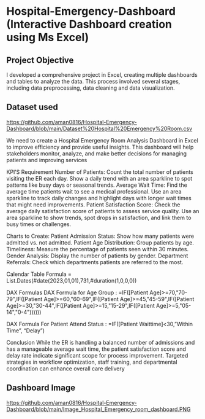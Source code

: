 # Hospital-Emergency-Dashboard (Interactive Dashboard creation using Ms Excel)
## Project Objective
I developed a comprehensive project in Excel, creating multiple dashboards and tables to analyze the data. This process involved several stages, including data preprocessing, data cleaning and data visualization.
## Dataset used
https://github.com/aman0816/Hospital-Emergency-Dashboard/blob/main/Dataset%20Hospital%20Emergency%20Room.csv

We need to create a Hospital Emergency Room Analysis Dashboard in Excel to improve efficiency and provide useful insights. This dashboard will help stakeholders monitor, analyze, and make better decisions for managing patients and improving services

KPI’S Requirement
Number of Patients: Count the total number of patients visiting the ER each day. Show a daily trend with an area sparkline to spot patterns like busy days or seasonal trends.
 Average Wait Time: Find the average time patients wait to see a medical professional. Use an area sparkline to track daily changes and highlight days with longer wait times that might need improvements.
 Patient Satisfaction Score: Check the average daily satisfaction score of patients to assess service quality. Use an area sparkline to show trends, spot drops in satisfaction, and link them to busy times or challenges.

Charts to Create: 
Patient Admission Status: Show how many patients were admitted vs. not admitted.
 Patient Age Distribution: Group patients by age.
 Timeliness: Measure the percentage of patients seen within 30 minutes.
 Gender Analysis: Display the number of patients by gender.
 Department Referrals: Check which departments patients are referred to the most.
 
Calendar Table Formula
 = List.Dates(#date(2023,01,01),731,#duration(1,0,0,0))
 
DAX Formulas
DAX Formula for Age Group : 
=IF([Patient Age]>=70,"70-79",IF([Patient Age]>=60,"60-69",IF([Patient Age]>=45,"45-59",IF([Patient Age]>=30,"30-44",IF([Patient Age]>=15,"15-29",IF([Patient Age]>=5,"05-14","0-4")))))) 

DAX Formula For Patient Attend Status :
 =IF([Patient Waittime]<30,”Within Time”, “Delay”)

 Conclusion
 While the ER is handling a balanced number of admissions and has a manageable average wait time, the patient satisfaction score and delay rate indicate significant scope for process improvement. Targeted strategies in workflow optimization, staff training, and departmental coordination can enhance overall care delivery

## Dashboard Image 
https://github.com/aman0816/Hospital-Emergency-Dashboard/blob/main/Image_Hospital_Emergency_room_dashboard.PNG



